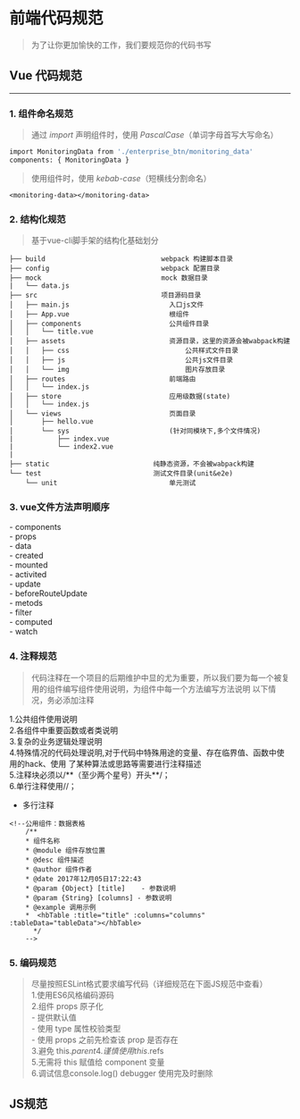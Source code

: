 # 前端代码规范
> 为了让你更加愉快的工作，我们要规范你的代码书写
## Vue 代码规范
---
### **1. 组件命名规范**

>通过 *import* 声明组件时，使用 *PascalCase*（单词字母首写大写命名）

```bash
import MonitoringData from './enterprise_btn/monitoring_data'
components: { MonitoringData }
```
>使用组件时，使用 *kebab-case*（短横线分割命名）

```
<monitoring-data></monitoring-data>
```
### **2. 结构化规范**
>基于vue-cli脚手架的结构化基础划分
```
├── build                             webpack 构建脚本目录
├── config                            webpack 配置目录
├── mock                              mock 数据目录
|   └── data.js
├── src                               项目源码目录
│   ├── main.js                         入口js文件
│   ├── App.vue                         根组件
│   ├── components                      公共组件目录
│   │   └── title.vue
│   ├── assets                          资源目录，这里的资源会被wabpack构建
│   │   ├── css                             公共样式文件目录
│   │   ├── js                              公共js文件目录
│   │   └── img                             图片存放目录
│   ├── routes                          前端路由
│   │   └── index.js
│   ├── store                           应用级数据(state)
│   │   └── index.js
│   └── views                           页面目录
│       ├── hello.vue
│       └── sys                         (针对同模块下,多个文件情况)
|           ├── index.vue
|           └── index2.vue
|
├── static                          纯静态资源，不会被wabpack构建
└── test                            测试文件目录(unit&e2e)
    └── unit                            单元测试
```
### **3. vue文件方法声明顺序**

\- components   
\- props    
\- data     
\- created  
\- mounted  
\- activited    
\- update   
\- beforeRouteUpdate    
\- metods       
\- filter   
\- computed     
\- watch

### **4. 注释规范**

> 代码注释在一个项目的后期维护中显的尤为重要，所以我们要为每一个被复用的组件编写组件使用说明，为组件中每一个方法编写方法说明
>以下情况，务必添加注释

1.公共组件使用说明  
2.各组件中重要函数或者类说明    
3.复杂的业务逻辑处理说明    
4.特殊情况的代码处理说明,对于代码中特殊用途的变量、存在临界值、函数中使用的hack、使用 了某种算法或思路等需要进行注释描述    
5.注释块必须以/\*\*（至少两个星号）开头\*\*/；  
6.单行注释使用//；

* 多行注释
```
<!--公用组件：数据表格
    /**
    * 组件名称
    * @module 组件存放位置
    * @desc 组件描述
    * @author 组件作者
    * @date 2017年12月05日17:22:43
    * @param {Object} [title]    - 参数说明
    * @param {String} [columns] - 参数说明
    * @example 调用示例
    *  <hbTable :title="title" :columns="columns" :tableData="tableData"></hbTable>
      */
    --> 
```

### **5. 编码规范**

> 尽量按照ESLint格式要求编写代码（详细规范在下面JS规范中查看）  
1.使用ES6风格编码源码   
2.组件 props 原子化     
    - 提供默认值    
    - 使用 type 属性校验类型    
    - 使用 props 之前先检查该 prop 是否存在     
3.避免 this.$parent 
4.谨慎使用 this.$refs       
5.无需将 this 赋值给 component 变量     
6.调试信息console.log() debugger 使用完及时删除

## JS规范

